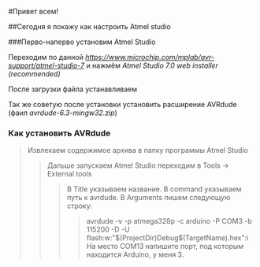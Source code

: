 #Привет всем!

##Сегодня я покажу как настроить Аtmel studio

###Перво-наперво установим Atmel Studio

Переходим по данной *https://www.microchip.com/mplab/avr-support/atmel-studio-7* 
и нажмём *Atmel Studio 7.0 web installer (recommended)*

После загрузки файла устанавливаем

Так же советую после установки установить расширение AVRdude (фаил *avrdude-6.3-mingw32.zip*)
### Как установить AVRdude
>Извлекаем содержимое архива в папку программы Atmel Studio
>>Дальше запускаем Аtmel Studio переходим в Tools -> External tools
>>>В Title указываем название. В command указываем путь к avrdude. В Arguments пишем следующую строку:
>>>>avrdude -v -p atmega328p -c arduino -P COM3 -b 115200 -D -U flash:w:"$(ProjectDir)Debug\$(TargetName).hex":i
>>На место COM13 напишите порт, под которым находится Arduino, у меня 3.